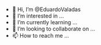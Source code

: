 - 👋 Hi, I’m @EduardoValadas
- 👀 I’m interested in ...
- 🌱 I’m currently learning ...
- 💞️ I’m looking to collaborate on ...
- 📫 How to reach me ...

<!---
EduardoValadas/EduardoValadas is a ✨ special ✨ repository because its `README.md` (this file) appears on your GitHub profile.
You can click the Preview link to take a look at your changes.
--->
